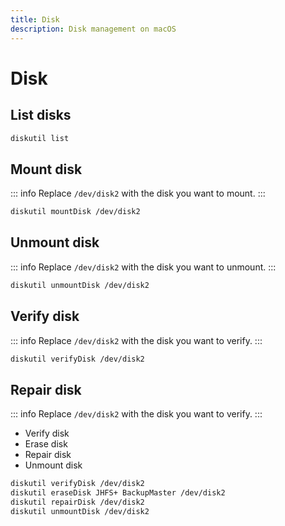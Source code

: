 ```yaml
---
title: Disk
description: Disk management on macOS
---
```


# Disk

## List disks

```sh
diskutil list
```

## Mount disk

::: info
Replace `/dev/disk2` with the disk you want to mount.
:::

```sh
diskutil mountDisk /dev/disk2
```

## Unmount disk

::: info
Replace `/dev/disk2` with the disk you want to unmount.
:::

```sh
diskutil unmountDisk /dev/disk2
```

## Verify disk

::: info
Replace `/dev/disk2` with the disk you want to verify.
:::

```sh
diskutil verifyDisk /dev/disk2
```

## Repair disk

::: info
Replace `/dev/disk2` with the disk you want to verify.
:::

- Verify disk
- Erase disk
- Repair disk
- Unmount disk

```sh
diskutil verifyDisk /dev/disk2
diskutil eraseDisk JHFS+ BackupMaster /dev/disk2
diskutil repairDisk /dev/disk2
diskutil unmountDisk /dev/disk2
```
